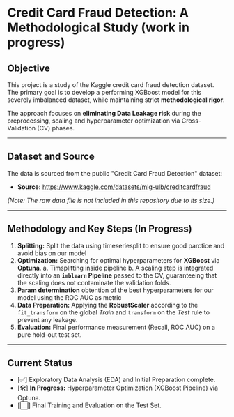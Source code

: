 # Credit Card Fraud Detection: A Methodological Study (work in progress)

## Objective

This project is a study of the Kaggle credit card fraud detection dataset. The primary goal is to develop a performing XGBoost model for this severely imbalanced dataset, while maintaining strict **methodological rigor**.

The approach focuses on **eliminating Data Leakage risk** during the preprocessing, scaling and hyperparameter optimization via Cross-Validation (CV) phases.

***

## Dataset and Source

The data is sourced from the public "Credit Card Fraud Detection" dataset:

* **Source:** https://www.kaggle.com/datasets/mlg-ulb/creditcardfraud

*(Note: The raw data file is not included in this repository due to its size.)*

***

## Methodology and Key Steps (In Progress)

1. **Splitting:** Split the data using timeseriesplit to ensure good parctice and avoid bias on our model
2. **Optimization:** Searching for optimal hyperparameters for **XGBoost** via **Optuna**.
    a. Timsplitting inside pipeline
    b. A scaling step is integrated directly into an **`imblearn` Pipeline** passed to the CV, guaranteeing that the scaling does not contaminate the validation folds.
3. **Param determination** obtention of the best hyperparameters  for our model using the ROC AUC as metric
4. **Data Preparation:** Applying the **RobustScaler** according to the `fit_transform` on the global *Train* and `transform` on the *Test* rule to prevent any leakage.
5. **Evaluation:** Final performance measurement (Recall, ROC AUC) on a pure hold-out test set.

***

## Current Status

* [✅] Exploratory Data Analysis (EDA) and Initial Preparation complete.
* [🛠] **In Progress:** Hyperparameter Optimization (XGBoost Pipeline) via Optuna.
* [⬜️] Final Training and Evaluation on the Test Set.